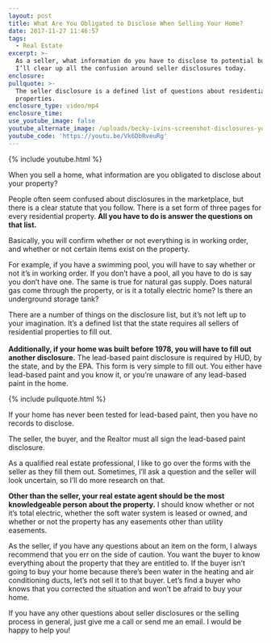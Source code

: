 ```yaml
---
layout: post
title: What Are You Obligated to Disclose When Selling Your Home?
date: 2017-11-27 11:46:57
tags:
  - Real Estate
excerpt: >-
  As a seller, what information do you have to disclose to potential buyers?
  I’ll clear up all the confusion around seller disclosures today.
enclosure:
pullquote: >-
  The seller disclosure is a defined list of questions about residential
  properties.
enclosure_type: video/mp4
enclosure_time:
use_youtube_image: false
youtube_alternate_image: /uploads/becky-ivins-screenshot-disclosures-youtube.jpg
youtube_code: 'https://youtu.be/Vk6DbRveuRg'
---
```



{% include youtube.html %}

When you sell a home, what information are you obligated to disclose about your property?

People often seem confused about disclosures in the marketplace, but there is a clear statute that you follow. There is a set form of three pages for every residential property. **All you have to do is answer the questions on that list.**

Basically, you will confirm whether or not everything is in working order, and whether or not certain items exist on the property.

For example, if you have a swimming pool, you will have to say whether or not it’s in working order. If you don’t have a pool, all you have to do is say you don’t have one. The same is true for natural gas supply. Does natural gas come through the property, or is it a totally electric home? Is there an underground storage tank?

There are a number of things on the disclosure list, but it’s not left up to your imagination. It’s a defined list that the state requires all sellers of residential properties to fill out.<br><br>**Additionally, if your home was built before 1978, you will have to fill out another disclosure.** The lead-based paint disclosure is required by HUD, by the state, and by the EPA. This form is very simple to fill out. You either have lead-based paint and you know it, or you’re unaware of any lead-based paint in the home.

{% include pullquote.html %}

If your home has never been tested for lead-based paint, then you have no records to disclose.

The seller, the buyer, and the Realtor must all sign the lead-based paint disclosure.

As a qualified real estate professional, I like to go over the forms with the seller as they fill them out. Sometimes, I’ll ask a question and the seller will look uncertain, so I’ll do more research on that.

**Other than the seller, your real estate agent should be the most knowledgeable person about the property.** I should know whether or not it’s total electric, whether the soft water system is leased or owned, and whether or not the property has any easements other than utility easements.

As the seller, if you have any questions about an item on the form, I always recommend that you err on the side of caution. You want the buyer to know everything about the property that they are entitled to. If the buyer isn’t going to buy your home because there’s been water in the heating and air conditioning ducts, let’s not sell it to that buyer. Let’s find a buyer who knows that you corrected the situation and won’t be afraid to buy your home.

If you have any other questions about seller disclosures or the selling process in general, just give me a call or send me an email. I would be happy to help you!